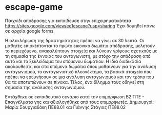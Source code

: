 # escape-game
Παιχνίδι απόδρασης για εκπαίδευση στην επιχειρηματικότητα                  
https://sites.google.com/view/ee1escape?usp=sharing
Έχει δομηθεί πάνω σε αρχεία google forms.

Η ολοκλήρωση της δραστηριότητας πρέπει να γίνει σε 30 λεπτά. Οι μαθητές επισκέπτονται το πρώτο εικονικό δωμάτιο απόδρασης, μελετούν το περιεχόμενο, ανακαλύπτουν στοιχεία και λύνουν γρίφους σχετικούς με τη σημασία της έννοιας του ανταγωνιστή, με στόχο την απόδραση από αυτό και το ξεκλείδωμα του επόμενου δωματίου. Η ίδια διαδικασία ακολουθείται και στα επόμενα δωμάτια όπου μαθαίνουν για την ανάλυση ανταγωνισμού, το ανταγωνιστικό πλεονέκτημα, τα βασικά στοιχεία που πρέπει να ερευνήσουν σε μια ανάλυση ανταγωνισμού και τον τρόπο που θα τα αποτυπώνουν σε πίνακα. Τέλος, ένα δίλημμα τους οδηγεί στη σημασία της ανάλυσης ανταγωνισμού.

Εντάχθηκε σε εκπαιδευτικό σενάριο κατά την επιμόρφωση Β2 ΤΠΕ - Επαγγέλματα γης και αξιολογήθηκε από τους επιμορφωτές. Δημιουργοί: Μαρία Σουργιαδάκη ΠΕ88.01 και Γιάννης Στάγιας ΠΕ88.02
